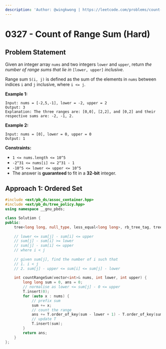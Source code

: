 ```yaml
---
description: 'Author: @wingkwong | https://leetcode.com/problems/count-of-range-sum/'
---
```


# 0327 - Count of Range Sum (Hard)

## Problem Statement

Given an integer array `nums` and two integers `lower` and `upper`, return _the number of range sums that lie in_ `[lower, upper]` _inclusive_.

Range sum `S(i, j)` is defined as the sum of the elements in `nums` between indices `i` and `j` inclusive, where `i <= j`.

**Example 1:**

```
Input: nums = [-2,5,-1], lower = -2, upper = 2
Output: 3
Explanation: The three ranges are: [0,0], [2,2], and [0,2] and their respective sums are: -2, -1, 2.
```

**Example 2:**

```
Input: nums = [0], lower = 0, upper = 0
Output: 1
```

**Constraints:**

* `1 <= nums.length <= 10^5`
* `-2^31 <= nums[i] <= 2^31 - 1`
* `-10^5 <= lower <= upper <= 10^5`
* The answer is **guaranteed** to fit in a **32-bit** integer.

## Approach 1: Ordered Set

```cpp
#include <ext/pb_ds/assoc_container.hpp>
#include <ext/pb_ds/tree_policy.hpp>
using namespace __gnu_pbds;

class Solution {
public:
    tree<long long, null_type, less_equal<long long>, rb_tree_tag, tree_order_statistics_node_update> T;
    
    // lower <= sum[j] - sum[i] <= upper
    // sum[j] - sum[i] >= lower
    // sum[j] - sum[i] <= upper
    // where i < j
    
    // given sum[j], find the number of i such that 
    // 1. i < j 
    // 2. sum[j] - upper <= sum[i] <= sum[j] - lower
    
    int countRangeSum(vector<int>& nums, int lower, int upper) {
        long long sum = 0, ans = 0;
        // normalise as lower <= sum[j] - 0 <= upper
        T.insert(0);
        for (auto x : nums) {
            // prefix sum
            sum += x;
            // count the range
            ans += T.order_of_key(sum - lower + 1) - T.order_of_key(sum - upper);
            // update T
            T.insert(sum);
        }
        return ans;
    }
};
```
